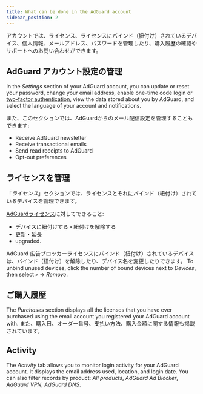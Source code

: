 ```yaml
---
title: What can be done in the AdGuard account
sidebar_position: 2
---
```


アカウントでは、ライセンス、ライセンスにバインド（紐付け）されているデバイス、個人情報、メールアドレス、パスワードを管理したり、購入履歴の確認やサポートへのお問い合わせができます。

## AdGuard アカウント設定の管理

In the *Settings* section of your AdGuard account, you can update or reset your password, change your email address, enable one-time code login or [two-factor authentication](../2fa), view the data stored about you by AdGuard, and select the language of your account and notifications.

また、このセクションでは、AdGuardからのメール配信設定を管理することもできます:

- Receive AdGuard newsletter
- Receive transactional emails
- Send read receipts to AdGuard
- Opt-out preferences

## ライセンスを管理

「*ライセンス*」セクションでは、ライセンスとそれにバインド（紐付け）されているデバイスを管理できます。

[AdGuardライセンス](../../license/what-is)に対してできること:

- デバイスに紐付けする・紐付けを解除する
- 更新・延長
- upgraded.

AdGuard 広告ブロッカーライセンスにバインド（紐付け）されているデバイスは、バインド（紐付け）を解除したり、デバイス名を変更したりできます。 To unbind unused devices, click the number of bound devices next to *Devices*, then select `>` → *Remove*.

## ご購入履歴

The *Purchases* section displays all the licenses that you have ever purchased using the email account you registered your AdGuard account with. また、購入日、オーダー番号、支払い方法、購入金額に関する情報も掲載されています。

## Activity

The *Activity* tab allows you to monitor login activity for your AdGuard account. It displays the email address used, location, and login date. You can also filter records by product: *All products*, *AdGuard Ad Blocker*, *AdGuard VPN*, *AdGuard DNS*.
